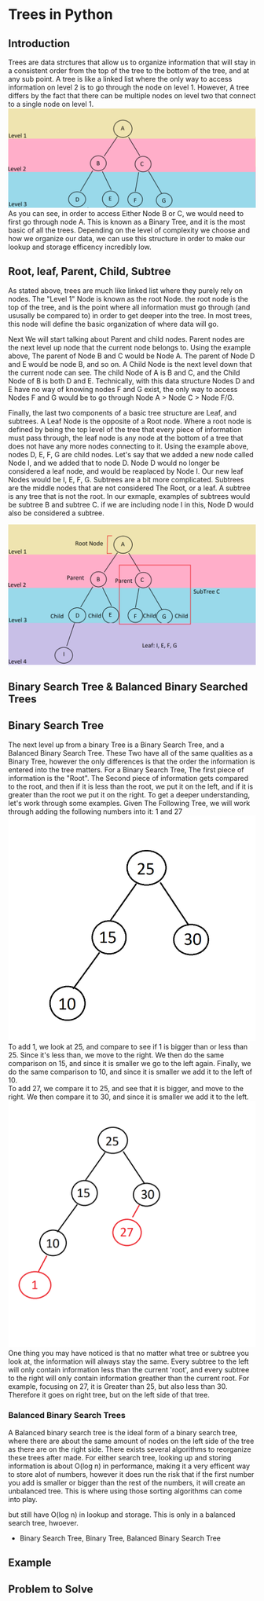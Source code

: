 # Trees in Python
## Introduction
Trees are data strctures that allow us to organize information that will stay in a consistent order from the top of the tree to the bottom of the tree, and at any sub point. A tree is like a linked list where the only way to access information on level 2 is to go through the node on level 1. However, A tree differs by the fact that there can be multiple nodes on level two that connect to a single node on level 1. 
![binary Tree](/Pictures/treelevels.png)
As you can see, in order to access Either Node B or C, we would need to first go through node A. This is known as a Binary Tree, and it is the most basic of all the trees.  Depending on the level of complexity we choose and how we organize our data, we can use this structure in order to make our lookup and storage efficency incredibly low.
## Root, leaf, Parent, Child, Subtree
As stated above, trees are much like linked list where they purely rely on nodes. The "Level 1" Node is known as the root Node. the root node is the top of the tree, and is the point where all information must go through (and ususally be compared to) in order to get deeper into the tree. In most trees, this node will define the basic organization of where data will go. 
<br>

Next We will start talking about Parent and child nodes. Parent nodes are the next level up node that the current node belongs to. Using the example above, The parent of Node B and C would be Node A. The parent of Node D and E would be node B, and so on. A Child Node is the next level down that the current node can see. The child Node of A is B and C, and the Child Node of B is both D and E. Technically, with this data structure Nodes D and E have no way of knowing nodes F and G exist, the only way to access Nodes F and G would be to go through Node A > Node C > Node F/G. <br>

Finally, the last two components of a basic tree structure are Leaf, and subtrees. A Leaf Node is the opposite of a Root node. Where a root node is defined by being the top level of the tree that every piece of information must pass through, the leaf node is any node at the bottom of a tree that does not have any more nodes connecting to it. Using the example above, nodes D, E, F, G are child nodes. Let's say that we added a new node called Node I, and we added that to node D. Node D would no longer be considered a leaf node, and would be reaplaced by Node I. Our new leaf Nodes would be I, E, F, G. Subtrees are a bit more complicated. Subtrees are the middle nodes that are not considered The Root, or a leaf. A subtree is any tree that is not the root. In our exmaple, examples of subtrees would be subtree B and subtree C. if we are including node I in this, Node D would also be considered a subtree.
<br>

![Detailed Nodes](/Pictures/NodeDetail.png) 
## Binary Search Tree & Balanced Binary Searched Trees
## Binary Search Tree
The next level up from a binary Tree is a Binary Search Tree, and a Balanced Binary Search Tree.  These Two have all of the same qualities as a Binary Tree, however the only differences is that the order the information is entered into the tree matters. For a Binary Search Tree, The first piece of information is the "Root". The Second piece of information gets compared to the root, and then if it is less than the root, we put it on the left, and if it is greater than the root we put it on the right. To get a deeper understanding, let's work through some examples. Given The Following Tree, we will work through adding the following numbers into it: 1 and 27
![TreeExample1](/Pictures/TreeExample1.png)
To add 1, we look at 25, and compare to see if 1 is bigger than or less than 25. Since it's less than, we move to the right. We then do the same comparison on 15, and since it is smaller we go to the left again. Finally, we do the same comparison to 10, and since it is smaller we add it to the left of 10. 
<br>
To add 27, we compare it to 25, and see that it is bigger, and move to the right. We then compare it to 30, and since it is smaller we add it to the left. 
![TreeExample2](/Pictures/TreeExample2.png)
<br>
One thing you may have noticed is that no matter what tree or subtree you look at, the information will always stay the same. Every subtree to the left will only contain information less than the current 'root', and every subtree to the right will only contain information greather than the current root. For example, focusing on 27, it is Greater than 25, but also less than 30. Therefore it goes on right tree, but on the left side of that tree. 

### Balanced Binary Search Trees
A Balanced binary search tree is the ideal form of a binary search tree, where there are about the same amount of nodes on the left side of the tree as there are on the right side. There exists several algorithms to reorganize these trees after made. For either search tree, looking up and storing information is about O(log n) in performance, making it a very efficent way to store alot of numbers, however it does run the risk that if the first number you add is smaller or bigger than the rest of the numbers, it will create an unbalanced tree. This is where using those sorting algorithms can come into play. 


but still have O(log n) in lookup and storage. This is only in a balanced search tree, hwoever.
* Binary Search Tree, Binary Tree, Balanced Binary Search Tree
## Example
## Problem to Solve

